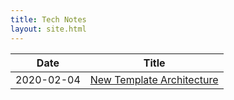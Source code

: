 ```yaml
---
title: Tech Notes
layout: site.html
---
```


|Date|Title|
|-|-|
|2020-02-04|[New Template Architecture](new-template-architecture-2020-02-04)|
